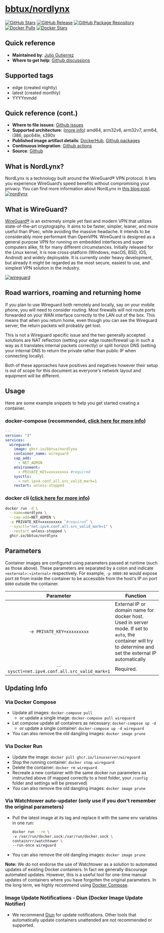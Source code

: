 # [bbtux/nordlynx](https://github.com/bbtux/nordlynx)

[![GitHub Stars](https://img.shields.io/github/stars/bbtux/nordlynx.svg?color=94398d&labelColor=555555&logoColor=ffffff&style=for-the-badge&logo=github)](https://github.com/bbtux/nordlynx)
[![GitHub Release](https://img.shields.io/github/release/bbtux/nordlynx.svg?color=94398d&labelColor=555555&logoColor=ffffff&style=for-the-badge&logo=github)](https://github.com/bbtux/nordlynx/releases)
[![GitHub Package Repository](https://img.shields.io/static/v1.svg?color=94398d&labelColor=555555&logoColor=ffffff&style=for-the-badge&label=nordlynx&message=GitHub%20Package&logo=github)](https://github.com/bbtux/nordlynx/packages)
[![Docker Pulls](https://img.shields.io/docker/pulls/bbtux/nordlynx.svg?color=94398d&labelColor=555555&logoColor=ffffff&style=for-the-badge&label=pulls&logo=docker)](https://hub.docker.com/r/bbtux/nordlynx)
[![Docker Stars](https://img.shields.io/docker/stars/bbtux/nordlynx.svg?color=94398d&labelColor=555555&logoColor=ffffff&style=for-the-badge&label=stars&logo=docker)](https://hub.docker.com/r/bbtux/nordlynx)

## Quick reference

- **Maintained by**: [Julio Gutierrez](https://github.com/bubuntux)
- **Where to get help**: [Github discussions](https://github.com/bbtux/nordlynx/discussions)

## Supported tags

- edge (created nightly)
- latest (created monthly)
- YYYYmmdd 

## Quick reference (cont.)

- **Where to file issues**: [Github issues](https://github.com/bbtux/nordlynx/issues)
- **Supported architecture**: ([more info](https://github.com/docker-library/official-images#architectures-other-than-amd64)) amd64, arm32v6, arm32v7, arm64, i386, ppc64le, s390x
- **Published image artifact details**: [DockerHub](https://hub.docker.com/r/bbtux/nordlynx), [Github packages](https://github.com/bbtux/nordlynx/pkgs/container/nordlynx)
- **Continuous integration**: [Github actions](https://github.com/bbtux/nordlynx/actions)
- **Source**: [Github](https://github.com/bbtux/nordlynx)

## What is NordLynx?

NordLynx is a technology built around the WireGuard® VPN protocol. It lets you experience WireGuard’s speed benefits without compromising your privacy. You can find more information about NordLynx in [this blog post](https://nordvpn.com/blog/nordlynx-protocol-wireguard/).
[![nordlynx](https://nordvpn.com/wp-content/uploads/2019/07/nordvpn-nordlynx-infographic.png)](https://nordvpn.com/blog/nordlynx-protocol-wireguard/)

## What is WireGuard?

[WireGuard®](https://www.wireguard.com/) is an extremely simple yet fast and modern VPN that utilizes state-of-the-art cryptography. It aims to be faster, simpler, leaner, and more useful than IPsec, while avoiding the massive headache. It intends to be considerably more performant than OpenVPN. WireGuard is designed as a general purpose VPN for running on embedded interfaces and super computers alike, fit for many different circumstances. Initially released for the Linux kernel, it is now cross-platform (Windows, macOS, BSD, iOS, Android) and widely deployable. It is currently under heavy development, but already it might be regarded as the most secure, easiest to use, and simplest VPN solution in the industry.

[![wireguard](https://www.wireguard.com/img/wireguard.svg)](https://www.wireguard.com/)


## Road warriors, roaming and returning home

If you plan to use Wireguard both remotely and locally, say on your mobile phone, you will need to consider routing. Most firewalls will not route ports forwarded on your WAN interface correctly to the LAN out of the box. This means that when you return home, even though you can see the Wireguard server, the return packets will probably get lost.

This is not a Wireguard specific issue and the two generally accepted solutions are NAT reflection (setting your edge router/firewall up in such a way as it translates internal packets correctly) or split horizon DNS (setting your internal DNS to return the private rather than public IP when connecting locally).

Both of these approaches have positives and negatives however their setup is out of scope for this document as everyone's network layout and equipment will be different.

## Usage

Here are some example snippets to help you get started creating a container.

### docker-compose (recommended, [click here for more info](https://docs.docker.com/compose/))

```yaml
---
version: "3"
services:
  wireguard:
    image: ghcr.io/bbtux/nordlynx
    container_name: wireguard
    cap_add:
      - NET_ADMIN
    environment:
      - PRIVATE_KEY=xxxxxxxxx #required
    sysctls:
      - net.ipv4.conf.all.src_valid_mark=1
    restart: unless-stopped
```

### docker cli ([click here for more info](https://docs.docker.com/engine/reference/commandline/cli/))

```bash
docker run -d \
  --name=nordlynx \
  --cap-add=NET_ADMIN \
  -e PRIVATE_KEY=xxxxxxxxx `#required` \
  --sysctl="net.ipv4.conf.all.src_valid_mark=1" \
  --restart unless-stopped \
  ghcr.io/bbtux/nordlynx
```

## Parameters

Container images are configured using parameters passed at runtime (such as those above). These parameters are separated by a colon and indicate `<external>:<internal>` respectively. For example, `-p 8080:80` would expose port `80` from inside the container to be accessible from the host's IP on port `8080` outside the container.

| Parameter | Function |
| :----: | --- |
| `-e PRIVATE_KEY=xxxxxxxxx` | External IP or domain name for docker host. Used in server mode. If set to `auto`, the container will try to determine and set the external IP automatically |
| `--sysctl=net.ipv4.conf.all.src_valid_mark=1` | Required. |

## Updating Info

### Via Docker Compose

* Update all images: `docker-compose pull`
  * or update a single image: `docker-compose pull wireguard`
* Let compose update all containers as necessary: `docker-compose up -d`
  * or update a single container: `docker-compose up -d wireguard`
* You can also remove the old dangling images: `docker image prune`

### Via Docker Run

* Update the image: `docker pull ghcr.io/linuxserver/wireguard`
* Stop the running container: `docker stop wireguard`
* Delete the container: `docker rm wireguard`
* Recreate a new container with the same docker run parameters as instructed above (if mapped correctly to a host folder, your `/config` folder and settings will be preserved)
* You can also remove the old dangling images: `docker image prune`

### Via Watchtower auto-updater (only use if you don't remember the original parameters)

* Pull the latest image at its tag and replace it with the same env variables in one run:

  ```bash
  docker run --rm \
  -v /var/run/docker.sock:/var/run/docker.sock \
  containrrr/watchtower \
  --run-once wireguard
  ```

* You can also remove the old dangling images: `docker image prune`

**Note:** We do not endorse the use of Watchtower as a solution to automated updates of existing Docker containers. In fact we generally discourage automated updates. However, this is a useful tool for one-time manual updates of containers where you have forgotten the original parameters. In the long term, we highly recommend using [Docker Compose](https://docs.linuxserver.io/general/docker-compose).

### Image Update Notifications - Diun (Docker Image Update Notifier)

* We recommend [Diun](https://crazymax.dev/diun/) for update notifications. Other tools that automatically update containers unattended are not recommended or supported.